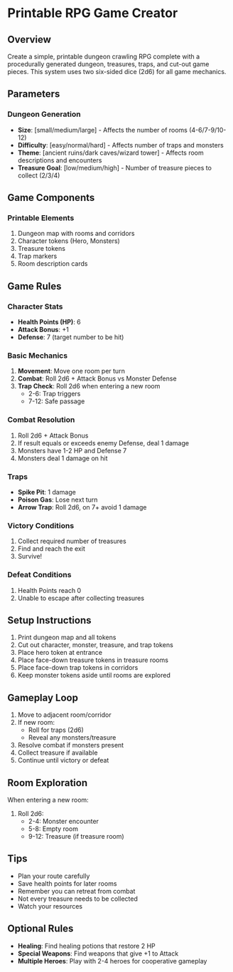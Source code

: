 # Printable RPG Game Creator

## Overview

Create a simple, printable dungeon crawling RPG complete with a procedurally generated dungeon, treasures, traps, and cut-out game pieces. This system uses two six-sided dice (2d6) for all game mechanics.

## Parameters

### Dungeon Generation

- **Size**: [small/medium/large] - Affects the number of rooms (4-6/7-9/10-12)
- **Difficulty**: [easy/normal/hard] - Affects number of traps and monsters
- **Theme**: [ancient ruins/dark caves/wizard tower] - Affects room descriptions and encounters
- **Treasure Goal**: [low/medium/high] - Number of treasure pieces to collect (2/3/4)

## Game Components

### Printable Elements

1. Dungeon map with rooms and corridors
2. Character tokens (Hero, Monsters)
3. Treasure tokens
4. Trap markers
5. Room description cards

## Game Rules

### Character Stats

- **Health Points (HP)**: 6
- **Attack Bonus**: +1
- **Defense**: 7 (target number to be hit)

### Basic Mechanics

1. **Movement**: Move one room per turn
2. **Combat**: Roll 2d6 + Attack Bonus vs Monster Defense
3. **Trap Check**: Roll 2d6 when entering a new room
   - 2-6: Trap triggers
   - 7-12: Safe passage

### Combat Resolution

1. Roll 2d6 + Attack Bonus
2. If result equals or exceeds enemy Defense, deal 1 damage
3. Monsters have 1-2 HP and Defense 7
4. Monsters deal 1 damage on hit

### Traps

- **Spike Pit**: 1 damage
- **Poison Gas**: Lose next turn
- **Arrow Trap**: Roll 2d6, on 7+ avoid 1 damage

### Victory Conditions

1. Collect required number of treasures
2. Find and reach the exit
3. Survive!

### Defeat Conditions

1. Health Points reach 0
2. Unable to escape after collecting treasures

## Setup Instructions

1. Print dungeon map and all tokens
2. Cut out character, monster, treasure, and trap tokens
3. Place hero token at entrance
4. Place face-down treasure tokens in treasure rooms
5. Place face-down trap tokens in corridors
6. Keep monster tokens aside until rooms are explored

## Gameplay Loop

1. Move to adjacent room/corridor
2. If new room:
   - Roll for traps (2d6)
   - Reveal any monsters/treasure
3. Resolve combat if monsters present
4. Collect treasure if available
5. Continue until victory or defeat

## Room Exploration

When entering a new room:

1. Roll 2d6:
   - 2-4: Monster encounter
   - 5-8: Empty room
   - 9-12: Treasure (if treasure room)

## Tips

- Plan your route carefully
- Save health points for later rooms
- Remember you can retreat from combat
- Not every treasure needs to be collected
- Watch your resources

## Optional Rules

- **Healing**: Find healing potions that restore 2 HP
- **Special Weapons**: Find weapons that give +1 to Attack
- **Multiple Heroes**: Play with 2-4 heroes for cooperative gameplay
